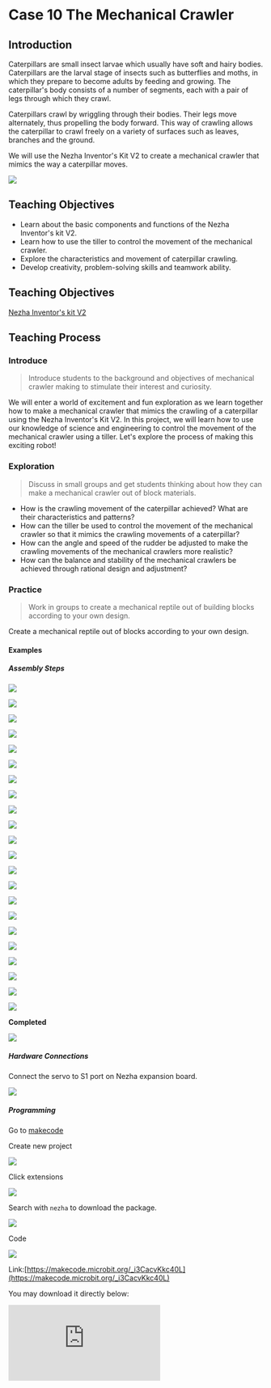 ﻿---
sidebar_position: 11
---

# Case 10 The Mechanical Crawler

## Introduction

Caterpillars are small insect larvae which usually have soft and hairy bodies. Caterpillars are the larval stage of insects such as butterflies and moths, in which they prepare to become adults by feeding and growing. The caterpillar's body consists of a number of segments, each with a pair of legs through which they crawl.

Caterpillars crawl by wriggling through their bodies. Their legs move alternately, thus propelling the body forward. This way of crawling allows the caterpillar to crawl freely on a variety of surfaces such as leaves, branches and the ground.

We will use the Nezha Inventor's Kit V2 to create a mechanical crawler that mimics the way a caterpillar moves.

![](https://wiki-media-ef.oss-cn-hongkong.aliyuncs.com//images/nezha-inventors-kit-v2-case-10-01.png)


## Teaching Objectives

- Learn about the basic components and functions of the Nezha Inventor's kit V2.
- Learn how to use the tiller to control the movement of the mechanical crawler.
- Explore the characteristics and movement of caterpillar crawling.
- Develop creativity, problem-solving skills and teamwork ability.


## Teaching Objectives

[Nezha Inventor's kit V2](https://www.elecfreaks.com/nezha-inventor-s-kit-v2-for-micro-bit.html)


## Teaching Process

### Introduce

>Introduce students to the background and objectives of mechanical crawler making to stimulate their interest and curiosity.

We will enter a world of excitement and fun exploration as we learn together how to make a mechanical crawler that mimics the crawling of a caterpillar using the Nezha Inventor's Kit V2. In this project, we will learn how to use our knowledge of science and engineering to control the movement of the mechanical crawler using a tiller. Let's explore the process of making this exciting robot!

### Exploration

>Discuss in small groups and get students thinking about how they can make a mechanical crawler out of block materials.

- How is the crawling movement of the caterpillar achieved? What are their characteristics and patterns?
- How can the tiller be used to control the movement of the mechanical crawler so that it mimics the crawling movements of a caterpillar?
- How can the angle and speed of the rudder be adjusted to make the crawling movements of the mechanical crawlers more realistic?
- How can the balance and stability of the mechanical crawlers be achieved through rational design and adjustment?

### Practice

>Work in groups to create a mechanical reptile out of building blocks according to your own design.

Create a mechanical reptile out of blocks according to your own design.

#### Examples

##### Assembly Steps
![](https://wiki-media-ef.oss-cn-hongkong.aliyuncs.com//images/nezha-inventors-kit-v2-step-10-01.png)

![](https://wiki-media-ef.oss-cn-hongkong.aliyuncs.com//images/nezha-inventors-kit-v2-step-10-02.png)

![](https://wiki-media-ef.oss-cn-hongkong.aliyuncs.com//images/nezha-inventors-kit-v2-step-10-03.png)

![](https://wiki-media-ef.oss-cn-hongkong.aliyuncs.com//images/nezha-inventors-kit-v2-step-10-04.png)

![](https://wiki-media-ef.oss-cn-hongkong.aliyuncs.com//images/nezha-inventors-kit-v2-step-10-05.png)

![](https://wiki-media-ef.oss-cn-hongkong.aliyuncs.com//images/nezha-inventors-kit-v2-step-10-06.png)

![](https://wiki-media-ef.oss-cn-hongkong.aliyuncs.com//images/nezha-inventors-kit-v2-step-10-07.png)

![](https://wiki-media-ef.oss-cn-hongkong.aliyuncs.com//images/nezha-inventors-kit-v2-step-10-08.png)

![](https://wiki-media-ef.oss-cn-hongkong.aliyuncs.com//images/nezha-inventors-kit-v2-step-10-09.png)

![](https://wiki-media-ef.oss-cn-hongkong.aliyuncs.com//images/nezha-inventors-kit-v2-step-10-10.png)

![](https://wiki-media-ef.oss-cn-hongkong.aliyuncs.com//images/nezha-inventors-kit-v2-step-10-11.png)

![](https://wiki-media-ef.oss-cn-hongkong.aliyuncs.com//images/nezha-inventors-kit-v2-step-10-12.png)

![](https://wiki-media-ef.oss-cn-hongkong.aliyuncs.com//images/nezha-inventors-kit-v2-step-10-13.png)

![](https://wiki-media-ef.oss-cn-hongkong.aliyuncs.com//images/nezha-inventors-kit-v2-step-10-14.png)

![](https://wiki-media-ef.oss-cn-hongkong.aliyuncs.com//images/nezha-inventors-kit-v2-step-10-15.png)

![](https://wiki-media-ef.oss-cn-hongkong.aliyuncs.com//images/nezha-inventors-kit-v2-step-10-16.png)

![](https://wiki-media-ef.oss-cn-hongkong.aliyuncs.com//images/nezha-inventors-kit-v2-step-10-17.png)

![](https://wiki-media-ef.oss-cn-hongkong.aliyuncs.com//images/nezha-inventors-kit-v2-step-10-18.png)

![](https://wiki-media-ef.oss-cn-hongkong.aliyuncs.com//images/nezha-inventors-kit-v2-step-10-19.png)

![](https://wiki-media-ef.oss-cn-hongkong.aliyuncs.com//images/nezha-inventors-kit-v2-step-10-20.png)

![](https://wiki-media-ef.oss-cn-hongkong.aliyuncs.com//images/nezha-inventors-kit-v2-step-10-21.png)

![](https://wiki-media-ef.oss-cn-hongkong.aliyuncs.com//images/nezha-inventors-kit-v2-step-10-22.png)


**Completed**

![](https://wiki-media-ef.oss-cn-hongkong.aliyuncs.com//images/nezha-inventors-kit-v2-case-10-01.png)

##### Hardware Connections

Connect the servo to S1 port on Nezha expansion board. 

![](https://wiki-media-ef.oss-cn-hongkong.aliyuncs.com//images/nezha-inventors-kit-v2-case-10-02.png)

##### Programming

Go to [makecode](https://makecode.microbit.org/#)

Create new project

![](https://wiki-media-ef.oss-cn-hongkong.aliyuncs.com//images/nezha-inventors-kit-v2-case-19-03.png)

Click extensions

![](https://wiki-media-ef.oss-cn-hongkong.aliyuncs.com//images/nezha-inventors-kit-v2-case-19-04.png)


Search with `nezha` to download the package. 

![](https://wiki-media-ef.oss-cn-hongkong.aliyuncs.com//images/nezha-inventors-kit-v2-case-19-06.png)

Code

![](https://wiki-media-ef.oss-cn-hongkong.aliyuncs.com//images/nezha-inventors-kit-v2-case-10-07.png)


Link:[https://makecode.microbit.org/_i3CacvKkc40L](https://makecode.microbit.org/_i3CacvKkc40L)

You may download it directly below: 

<div
    style={{
        position: 'relative',
        paddingBottom: '60%',
        overflow: 'hidden',
    }}
>
    <iframe
        src="https://makecode.microbit.org/_i3CacvKkc40L"
        frameborder="0"
        sandbox="allow-popups allow-forms allow-scripts allow-same-origin"
        style={{
            position: 'absolute',
            width: '100%',
            height: '100%',
        }}
    />
</div>



### Demonstration

>Present in groups and compare the results and effectiveness of each group.

#### Examples


Press the A button on the micro:bit to start the robot crawling, press the B button on the micro:bit to stop.

![](https://wiki-media-ef.oss-cn-hongkong.aliyuncs.com//images/nezha-inventors-kit-v2-case-10.gif)


### Reflection

>Share in groups so that students in each group can share their production process and insights, summarise the problems and solutions they encountered, and evaluate their strengths and weaknesses.
